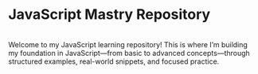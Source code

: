# JavaScript Mastry Repository
<br>
Welcome to my JavaScript learning repository! This is where I’m building my foundation in JavaScript—from basic to advanced concepts—through structured examples, real-world snippets, and focused practice.
